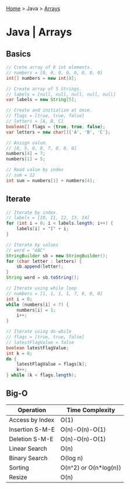 [Home](../index.md) > Java > [Arrays](./java_arrays.md)

# Java | Arrays

## Basics

```java
// Crete array of 8 int elements.
// numbers = [0, 0, 0, 0, 0, 0, 0, 0]
int[] numbers = new int[8];

// Create array of 5 Strings.
// labels = [null, null, null, null, null]
var labels = new String[5];

// Create and initialize at once.
// flags = [true, true, false]
// letters = [A, B, C]
boolean[] flags = {true, true, false};
var letters = new char[]{'A', 'B', 'C'};

// Assign value.
// [0, 5, 0, 0, 7, 0, 0, 0]
numbers[4] = 7;
numbers[1] = 5;

// Read value by index
// sum = 12
int sum = numbers[1] + numbers[4];
```

## Iterate

```java
// Iterate by index.
// labels = [I0, I1, I2, I3, I4]
for (int i = 0; i < labels.length; i++) {
    labels[i] = "I" + i;
}

// Iterate by values
// word = "ABC"
StringBuilder sb = new StringBuilder();
for (char letter : letters) {
    sb.append(letter);
}
String word = sb.toString();

// Iterate using while loop
// numbers = [1, 1, 1, 1, 7, 0, 0, 0]
int i = 0;
while (numbers[i] < 7) {
    numbers[i] = 1;
    i++;
}

// Iterate using do-while
// flags = [true, true, false]
// latestFlagValue = false
boolean latestFlagValue;
int k = 0;
do {
    latestFlagValue = flags[k];
    k++;
} while (k < flags.length);
```

## Big-O

| Operation       | Time Complexity        |
| --------------- | ---------------------- |
| Access by Index | O(1)                   |
| Insertion S-M-E | O(n)-O(n)-O(1)         |
| Deletion S-M-E  | O(n)-O(n)-O(1)         |
| Linear Search   | O(n)                   |
| Binary Search   | O(log n)               |
| Sorting         | O(n^2) or O(n\*log(n)) |
| Resize          | O(n)                   |
